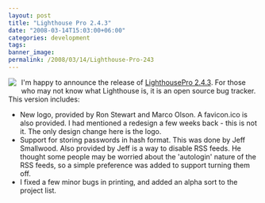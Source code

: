 ```yaml
---
layout: post
title: "Lighthouse Pro 2.4.3"
date: "2008-03-14T15:03:00+06:00"
categories: development 
tags: 
banner_image: 
permalink: /2008/03/14/Lighthouse-Pro-243
---
```


<img src="https://static.raymondcamden.com/images/cfjedi/lighthouse_header.png" align="left" style="margin-right: 10px;margin-bottom:10px"> I'm happy to announce the release of <a href="http://lighthousepro.riaforge.org">LighthousePro 2.4.3</a>. For those who may not know what Lighthouse is, it is an open source bug tracker. This version includes:

<ul>
<li>New logo, provided by Ron Stewart and Marco Olson. A favicon.ico is also provided. I had mentioned a redesign a few weeks back - this is not it. The only design change here is the logo.
<li>Support for storing passwords in hash format. This was done by Jeff Smallwood. Also provided by Jeff is a way to disable RSS feeds. He thought some people may be worried about the 'autologin' nature of the RSS feeds, so a simple preference was added to support turning them off.
<li>I fixed a few minor bugs in printing, and added an alpha sort to the project list.
</ul>